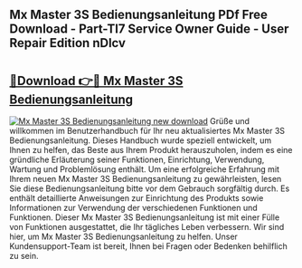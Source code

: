 ## Mx Master 3S Bedienungsanleitung PDf Free Download - Part-Tl7 Service Owner Guide - User Repair Edition nDlcv

# <h2><a href="http://df5u7qg.blite.top/?on=Mx+Master+3S+Bedienungsanleitung">🔗Download 👉🔴 Mx Master 3S Bedienungsanleitung</a></h2>

[![Mx Master 3S Bedienungsanleitung new download](https://i.imgur.com/lujVjoI.png)](http://df5u7qg.blite.top/?on=Mx+Master+3S+Bedienungsanleitung)
Grüße und willkommen im Benutzerhandbuch für Ihr neu aktualisiertes Mx Master 3S Bedienungsanleitung. Dieses Handbuch wurde speziell entwickelt, um Ihnen zu helfen, das Beste aus Ihrem Produkt herauszuholen, indem es eine gründliche Erläuterung seiner Funktionen, Einrichtung, Verwendung, Wartung und Problemlösung enthält. Um eine erfolgreiche Erfahrung mit Ihrem neuen Mx Master 3S Bedienungsanleitung zu gewährleisten, lesen Sie diese Bedienungsanleitung bitte vor dem Gebrauch sorgfältig durch. Es enthält detaillierte Anweisungen zur Einrichtung des Produkts sowie Informationen zur Verwendung der verschiedenen Funktionen und Funktionen. Dieser Mx Master 3S Bedienungsanleitung ist mit einer Fülle von Funktionen ausgestattet, die Ihr tägliches Leben verbessern. Wir sind hier, um Mx Master 3S Bedienungsanleitung zu helfen. Unser Kundensupport-Team ist bereit, Ihnen bei Fragen oder Bedenken behilflich zu sein.
